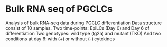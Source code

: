 # Bulk RNA seq of PGCLCs
Analysis of bulk RNA-seq data during PGCLC differentiation  Data structure consist of 10 samples. Two time-points: EpiLCs (Day 0) and Day 6 of differentiation Two genotypes: wild type (tg2a) and mutant (TKO) And two conditions at day 6: with (+) or without (-) cytokines 
